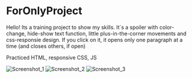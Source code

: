# ForOnlyProject

Hello! Its a training project to show my skills. It`s a spoiler with color-change, hide-show text function, little plus-in-the-corner movements and css-responsie design.
If you click on it, it opens only one paragraph at a time (and closes others, if open)


Practiced HTML, responsive CSS, JS

![Screenshot_1](https://user-images.githubusercontent.com/92570785/176519410-f3fa9676-ffe3-4125-a23f-cfd869946321.png)
![Screenshot_2](https://user-images.githubusercontent.com/92570785/176519417-d8c6c9a4-4767-4728-9837-47277f70d434.png)
![Screenshot_3](https://user-images.githubusercontent.com/92570785/176519426-b0c93fab-93ad-4046-b7da-1ba22f040cbf.png)
